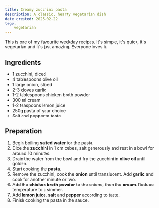 ```yaml
---
title: Creamy zucchini pasta
description: A classic, hearty vegetarian dish
date_created: 2025-02-22
tags:
    vegetarian
---
```


This is one of my favourite weekday recipes. It's simple, it's quick, it's vegetarian and it's just amazing. Everyone loves it.

## Ingredients

- 1 zucchini, diced
- 4 tablespoons olive oil
- 1 large onion, sliced
- 2-3 cloves garlic
- 1-2 tablespoons chicken broth powder
- 300 ml cream
- 1-2 teaspoons lemon juice
- 250g pasta of your choice
- Salt and pepper to taste

## Preparation

1. Begin boiling **salted water** for the pasta.
2. Dice the **zucchini** in 1 cm cubes, salt generously and rest in a bowl for around 10 minutes.
3. Drain the water from the bowl and fry the zucchini in **olive oil** until golden.
4. Start cooking the **pasta**.
5. Remove the zucchini, cook the **onion** until translucent. Add **garlic** and cook for another minute or two.
6. Add the **chicken broth powder** to the onions, then the **cream**. Reduce temperature to a simmer.
7. Add **lemon juice**, **salt** and **pepper** according to taste.
8. Finish cooking the pasta in the sauce.
